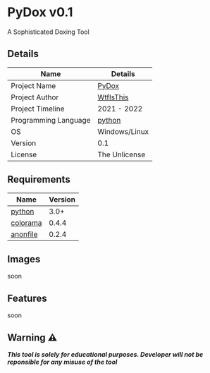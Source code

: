 # PyDox v0.1
A Sophisticated Doxing Tool
## Details
| Name | Details |
| ------ | ------ |
| Project Name | [PyDox](https://github.com/Wtf-Is-This-x1337/PyDox/) |
| Project Author | [WtfIsThis](https://github.com/Wtf-Is-This-x1337) |
| Project Timeline | 2021 - 2022 |
| Programming Language | [python](https://www.python.org/) |
| OS | Windows/Linux |
| Version | 0.1 |
| License | The Unlicense |

## Requirements
| Name | Version |
| ------ | ------ |
| [python](https://www.python.org/) | 3.0+ |
| [colorama](https://pypi.org/project/colorama/) | 0.4.4 |
| [anonfile](https://pypi.org/project/anonfile/) | 0.2.4 |

## Images
soon

## Features
soon

## Warning ⚠️
***This tool is solely for educational purposes. Developer will not be reponsible for any misuse of the tool***
